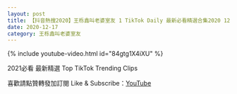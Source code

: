 ```yaml
---
layout: post
title: 【抖音熱搜2020】王栎鑫叫老婆室友 1 TikTok Daily 最新必看精選合集2020 12 17
date: 2020-12-17
category: 王栎鑫叫老婆室友
---
```


{% include youtube-video.html id="84gtg1X4iXU" %}

2021必看 最新精選 Top TikTok Trending Clips

喜歡請點贊轉發加訂閱 Like & Subscribe：[YouTube](https://www.youtube.com/channel/UCAoR7VcanIPd04uEq_GIylA/videos)


